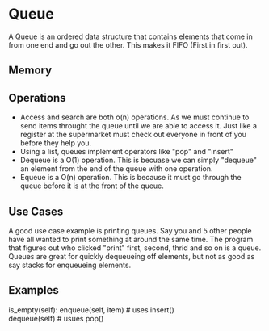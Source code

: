 <h1>Queue</h1>
<p1> A Queue is an ordered data structure that contains elements that come in from one end and go out the other. This makes it FIFO (First in first out).</p>
<h2> Memory</h2>
<h2>Operations</h2>
<UL>
   <LI>Access and search are both o(n) operations. As we must continue to send items throught the queue until we are able to access it. Just like a register at the supermarket must check out everyone in front of you before they help you. 
   <LI>Using a list, queues implement operators like "pop" and "insert"
   <LI>Dequeue is a O(1) operation. This is becuase we can simply "dequeue" an element from the end of the queue with one operation.
   <LI>Equeue is a O(n) operation. This is because it must go through the queue before it is at the front of the queue.
</UL>
<h2>Use Cases</h2>
A good use case example is printing queues. Say you and 5 other people have all wanted to print something at around the same time. The program that figures out who clicked "print" first, second, thrid and so on is a queue. Queues are great for quickly dequeueing off elements, but not as good as say stacks for enqueueing elements.
<h2>Examples</h2>
<p1> 
is_empty(self):
enqueue(self, item) # uses insert()<br/>
dequeue(self) # usues pop()<br/>
 </p1>                              
